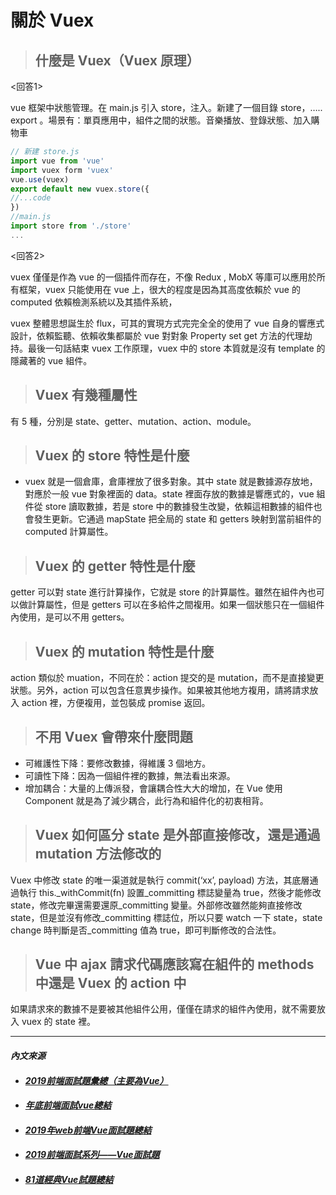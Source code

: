 # 關於 Vuex

> ## 什麼是 Vuex（Vuex 原理）
<回答1>

vue 框架中狀態管理。在 main.js 引入 store，注入。新建了一個目錄 store，….. export 。場景有：單頁應用中，組件之間的狀態。音樂播放、登錄狀態、加入購物車
```javascript
// 新建 store.js
import vue from 'vue'
import vuex form 'vuex'
vue.use(vuex)
export default new vuex.store({
//...code
})
//main.js
import store from './store'
...
```

<回答2>

vuex 僅僅是作為 vue 的一個插件而存在，不像 Redux , MobX 等庫可以應用於所有框架，vuex 只能使用在 vue 上，很大的程度是因為其高度依賴於 vue 的 computed 依賴檢測系統以及其插件系統，

vuex 整體思想誕生於 flux，可其的實現方式完完全全的使用了 vue 自身的響應式設計，依賴監聽、依賴收集都屬於 vue 對對象 Property set get 方法的代理劫持。最後一句話結束 vuex 工作原理，vuex 中的 store 本質就是沒有 template 的隱藏著的 vue 組件。
> ## Vuex 有幾種屬性
有 5 種，分別是 state、getter、mutation、action、module。
> ## Vuex 的 store 特性是什麼
* vuex 就是一個倉庫，倉庫裡放了很多對象。其中 state 就是數據源存放地，對應於一般 vue 對象裡面的 data。state 裡面存放的數據是響應式的，vue 組件從 store 讀取數據，若是 store 中的數據發生改變，依賴這相數據的組件也會發生更新。它通過 mapState 把全局的 state 和 getters 映射到當前組件的 computed 計算屬性。
> ## Vuex 的 getter 特性是什麼
getter 可以對 state 進行計算操作，它就是 store 的計算屬性。雖然在組件內也可以做計算屬性，但是 getters 可以在多給件之間複用。如果一個狀態只在一個組件內使用，是可以不用 getters。
> ## Vuex 的 mutation 特性是什麼
action 類似於 muation，不同在於：action 提交的是 mutation，而不是直接變更狀態。另外，action 可以包含任意異步操作。如果被其他地方複用，請將請求放入 action 裡，方便複用，並包裝成 promise 返回。
> ## 不用 Vuex 會帶來什麼問題
* 可維護性下降：要修改數據，得維護 3 個地方。
* 可讀性下降：因為一個組件裡的數據，無法看出來源。
* 增加耦合：大量的上傳派發，會讓耦合性大大的增加，在 Vue 使用 Component 就是為了減少耦合，此行為和組件化的初衷相背。
> ## Vuex 如何區分 state 是外部直接修改，還是通過 mutation 方法修改的
Vuex 中修改 state 的唯一渠道就是執行 commit(‘xx’, payload) 方法，其底層通過執行 this._withCommit(fn) 設置_committing 標誌變量為 true，然後才能修改 state，修改完畢還需要還原_committing 變量。外部修改雖然能夠直接修改 state，但是並沒有修改_committing 標誌位，所以只要 watch 一下 state，state change 時判斷是否_committing 值為 true，即可判斷修改的合法性。

> ## Vue 中 ajax 請求代碼應該寫在組件的 methods 中還是 Vuex 的 action 中
如果請求來的數據不是要被其他組件公用，僅僅在請求的組件內使用，就不需要放入 vuex 的 state 裡。

---

#### *內文來源*
* #### *[2019前端面試題彙總（主要為Vue）](https://www.mdeditor.tw/pl/2U6o/zh-tw"2019前端面試題彙總（主要為Vue）")*
* #### *[年底前端面試vue總結](https://codertw.com/%E7%A8%8B%E5%BC%8F%E8%AA%9E%E8%A8%80/756634/#outline__1"https://codertw.com/%E7%A8%8B%E5%BC%8F%E8%AA%9E%E8%A8%80/756634/#outline__1")*
* #### *[2019年web前端Vue面試題總結](https://kknews.cc/zh-tw/code/4k29znq.html"2019年web前端Vue面試題總結")*
* #### *[2019前端面試系列——Vue面試題](https://www.itread01.com/content/1564416182.html"2019前端面試系列——Vue面試題")*
* #### *[81道經典Vue試題總結](https://www.itread01.com/content/1543596364.html"81道經典Vue試題總結")*